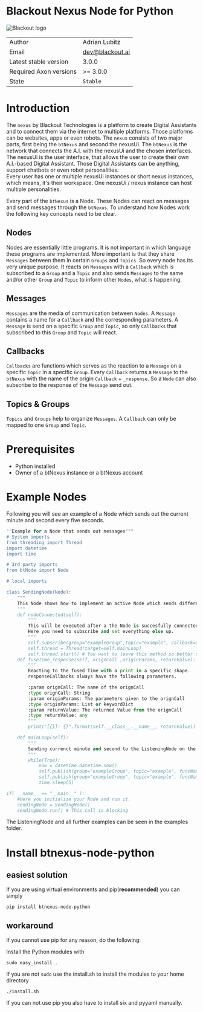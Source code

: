 # Blackout Nexus Node for Python

![Blackout logo](https://www.blackout.ai/wp-content/uploads/2018/08/logo.png)

|||
|---|---|
|Author|Adrian Lubitz|
|Email|dev@blackout.ai|
|Latest stable version|3.0.0|
|Required Axon versions| >= 3.0.0|
|State|`Stable`|


# Introduction

The `nexus` by Blackout Technologies is a platform to create Digital Assistants and to connect them via the internet to multiple platforms. Those platforms can be websites, apps or even robots. The `nexus` consists of two major parts, first being the `btNexus` and second the nexusUi. The `btNexus` is the network that connects the A.I. with the nexusUi and the chosen interfaces. The nexusUi is the user interface, that allows the user to create their own A.I.-based Digital Assistant. Those Digital Assistants can be anything, support chatbots or even robot personalities.   
Every user has one or multiple nexusUi instances or short nexus instances, which means, it's their workspace. One nexusUi / nexus instance can host multiple personalities.

Every part of the `btNexus` is a Node. These Nodes can react on messages and send messages through the `btNexus`. To understand how Nodes work the following key concepts need to be clear.

## Nodes
Nodes are essentially little programs. It is not important in which language these programs are implemented.
More important is that they share `Messages` between them in certain `Groups` and `Topics`.
So every node has its very unique purpose. It reacts on `Messages` with a `Callback` which is subscribed to a `Group` and a `Topic`
and also sends `Messages` to the same and/or other `Group` and `Topic` to inform other `Nodes`, what is happening.

## Messages
`Messages` are the media of communication between `Nodes`.
A `Message` contains a name for a `Callback` and the corresponding parameters.
A `Message` is send on a specific `Group` and `Topic`, so only `Callbacks` that subscribed to this `Group` and `Topic` will react.

## Callbacks
`Callbacks` are functions which serves as the reaction to a `Message` on a specific `Topic` in a specific `Group`.
Every `Callback` returns a `Message` to the `btNexus` with the name of the origin `Callback` + `_response`. So a `Node` can also subscribe to the response of the `Message` send out.

## Topics & Groups
`Topics` and `Groups` help to organize `Messages`. A `Callback` can only be mapped to one `Group` and  `Topic`.






# Prerequisites

* Python installed
* Owner of a btNexus instance or a btNexus account

# Example Nodes
Following you will see an example of a Node which sends out the current minute
and second every five seconds.

```python
""Example for a Node that sends out messages"""
# System imports
from threading import Thread
import datetime
import time

# 3rd party imports
from btNode import Node

# local imports

class SendingNode(Node):
    """
    This Node shows how to implement an active Node which sends different Messages
    """
    def nodeConnected(self):
        """
        This will be executed after a the Node is succesfully connected to the btNexus
        Here you need to subscribe and set everything else up.
        """
        self.subscribe(group="exampleGroup",topic="example", callback=self.fuseTime_response) # Here we subscribe to the response of messages we send out to fuseTime
        self.thread = Thread(target=self.mainLoop)
        self.thread.start() # You want to leave this method so better start everything which is actively doing something in a thread.
    def fuseTime_response(self, orignCall ,originParams, returnValue):
        """
        Reacting to the fused Time with a print in a specific shape.
        responseCallbacks always have the following parameters.

        :param orignCall: The name of the orignCall
        :type orignCall: String
        :param originParams: The parameters given to the orignCall
        :type originParams: List or keywordDict
        :param returnValue: The returned Value from the orignCall
        :type returnValue: any
        """
        print("[{}]: {}".format(self.__class__.__name__, returnValue))

    def mainLoop(self):
        """
        Sending currenct minute and second to the ListeningNode on the printMsg and fuse callback.
        """
        while(True):
            now = datetime.datetime.now()
            self.publish(group="exampleGroup", topic="example", funcName="printTime", params=[now.minute, now.second])
            self.publish(group="exampleGroup", topic="example", funcName="fuseTime", params={"min":now.minute, "sec":now.second})
            time.sleep(5)

if( __name__ == "__main__" ):
    #Here you initialize your Node and run it.
    sendingNode = SendingNode()
    sendingNode.run() # This call is blocking
```
The ListeningNode and all further examples can be seen in the examples folder.



# Install btnexus-node-python
## easiest solution
If you are using virtual environments and pip(**recommended**) you can simply
```
pip install btnexus-node-python
```

## workaround
If you cannot use pip for any reason, do the following:

Install the Python modules with
```
sudo easy_install .
```

If you are not `sudo` use the install.sh to install the modules to your home directory
```
./install.sh
```

If you can not use pip you also have to install six and pyyaml manually.
